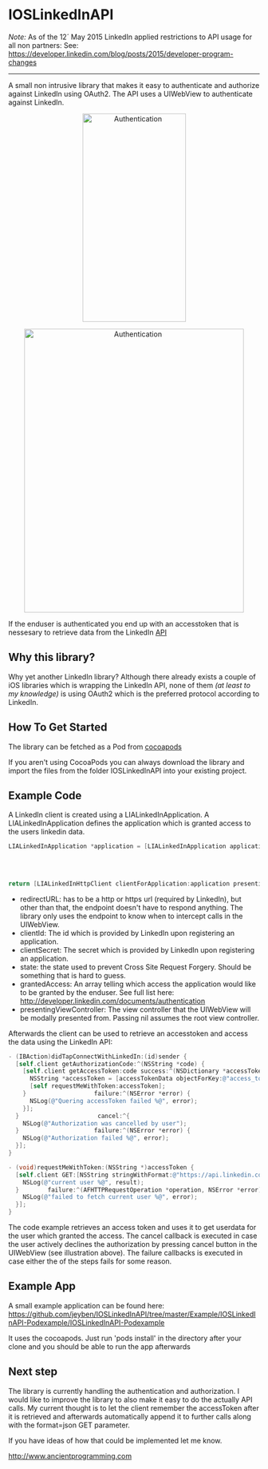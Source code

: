 IOSLinkedInAPI
==============

*Note:* As of the 12´ May 2015 LinkedIn applied restrictions to API usage for all non partners:
See: https://developer.linkedin.com/blog/posts/2015/developer-program-changes

----------------------------------------------------------
A small non intrusive library that makes it easy to authenticate and authorize against LinkedIn using OAuth2.
The API uses a UIWebView to authenticate against LinkedIn.

<p align="center" >
  <img src="https://raw.github.com/jeyben/IOSLinkedInAPI/master/gh-pages/authenticate-example-iphone.png" alt="Authentication" title="Authentication" height="417" width="207">
</p>
<p align="center" >
  <img src="https://raw.github.com/jeyben/IOSLinkedInAPI/master/gh-pages/authenticate-example-ipad.png" alt="Authentication" title="Authentication" height="568" width="440">
</p>

If the enduser is authenticated you end up with an accesstoken that is nessesary to retrieve data from the LinkedIn [API](https://developer.linkedin.com/apis)

Why this library?
-----------------
Why yet another LinkedIn library?
Although there already exists a couple of iOS libraries which is wrapping the LinkedIn API, none of them *(at least to my knowledge)* is using OAuth2 which is the preferred protocol according to LinkedIn.

How To Get Started
------------------
The library can be fetched as a Pod from [cocoapods](http://cocoapods.org/?q=ioslinkedinapi)

If you aren't using CocoaPods you can always download the library and import the files from the folder IOSLinkedInAPI into your existing project.

Example Code
------------

A LinkedIn client is created using a LIALinkedInApplication.
A LIALinkedInApplication defines the application which is granted access to the users linkedin data.
``` objective-c
LIALinkedInApplication *application = [LIALinkedInApplication applicationWithRedirectURL:@"http://www.ancientprogramming.com/liaexample"
                                                                                  clientId:@"clientId"
                                                                              clientSecret:@"clientSecret"
                                                                                     state:@"DCEEFWF45453sdffef424"
                                                                             grantedAccess:@[@"r_fullprofile", @"r_network"]];
return [LIALinkedInHttpClient clientForApplication:application presentingViewController:nil];
```
* redirectURL: has to be a http or https url (required by LinkedIn), but other than that, the endpoint doesn't have to respond anything. The library only uses the endpoint to know when to intercept calls in the UIWebView.
* clientId: The id which is provided by LinkedIn upon registering an application.
* clientSecret: The secret which is provided by LinkedIn upon registering an application.
* state: the state used to prevent Cross Site Request Forgery. Should be something that is hard to guess.
* grantedAccess: An array telling which access the application would like to be granted by the enduser. See full list here: http://developer.linkedin.com/documents/authentication
* presentingViewController: The view controller that the UIWebView will be modally presented from.  Passing nil assumes the root view controller.

Afterwards the client can be used to retrieve an accesstoken and access the data using the LinkedIn API:
``` objective-c
- (IBAction)didTapConnectWithLinkedIn:(id)sender {
  [self.client getAuthorizationCode:^(NSString *code) {
    [self.client getAccessToken:code success:^(NSDictionary *accessTokenData) {
      NSString *accessToken = [accessTokenData objectForKey:@"access_token"];
      [self requestMeWithToken:accessToken];
    }                   failure:^(NSError *error) {
      NSLog(@"Quering accessToken failed %@", error);
    }];
  }                      cancel:^{
    NSLog(@"Authorization was cancelled by user");
  }                     failure:^(NSError *error) {
    NSLog(@"Authorization failed %@", error);
  }];
}

- (void)requestMeWithToken:(NSString *)accessToken {
  [self.client GET:[NSString stringWithFormat:@"https://api.linkedin.com/v1/people/~?oauth2_access_token=%@&format=json", accessToken] parameters:nil success:^(AFHTTPRequestOperation *operation, NSDictionary *result) {
    NSLog(@"current user %@", result);
  }        failure:^(AFHTTPRequestOperation *operation, NSError *error) {
    NSLog(@"failed to fetch current user %@", error);
  }];
}
```
The code example retrieves an access token and uses it to get userdata for the user which granted the access.
The cancel callback is executed in case the user actively declines the authorization by pressing cancel button in the UIWebView (see illustration above).
The failure callbacks is executed in case either the of the steps fails for some reason.

Example App
------------
A small example application can be found here:
https://github.com/jeyben/IOSLinkedInAPI/tree/master/Example/IOSLinkedInAPI-Podexample/IOSLinkedInAPI-Podexample

It uses the cocoapods.
Just run 'pods install' in the directory after your clone and you should be able to run the app afterwards


Next step
--------------------
The library is currently  handling the authentication and authorization.
I would like to improve the library to also make it easy to do the actually API calls.
My current thought is to let the client remember the accessToken after it is retrieved and afterwards automatically append it to further calls along with the format=json GET parameter.

If you have ideas of how that could be implemented let me know.

http://www.ancientprogramming.com
